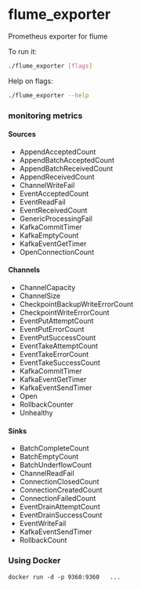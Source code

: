 # flume_exporter
Prometheus exporter for flume

To run it:

```bash
./flume_exporter [flags]
```

Help on flags:
```bash
./flume_exporter --help
```

### monitoring metrics
#### Sources
- AppendAcceptedCount
- AppendBatchAcceptedCount
- AppendBatchReceivedCount
- AppendReceivedCount
- ChannelWriteFail
- EventAcceptedCount
- EventReadFail
- EventReceivedCount
- GenericProcessingFail
- KafkaCommitTimer
- KafkaEmptyCount
- KafkaEventGetTimer
- OpenConnectionCount

#### Channels
- ChannelCapacity
- ChannelSize
- CheckpointBackupWriteErrorCount
- CheckpointWriteErrorCount
- EventPutAttemptCount
- EventPutErrorCount
- EventPutSuccessCount
- EventTakeAttemptCount
- EventTakeErrorCount
- EventTakeSuccessCount
- KafkaCommitTimer
- KafkaEventGetTimer
- KafkaEventSendTimer
- Open
- RollbackCounter
- Unhealthy

#### Sinks
- BatchCompleteCount
- BatchEmptyCount
- BatchUnderflowCount
- ChannelReadFail
- ConnectionClosedCount
- ConnectionCreatedCount
- ConnectionFailedCount
- EventDrainAttemptCount
- EventDrainSuccessCount
- EventWriteFail
- KafkaEventSendTimer
- RollbackCount

### Using Docker

```
docker run -d -p 9360:9360   ...
```